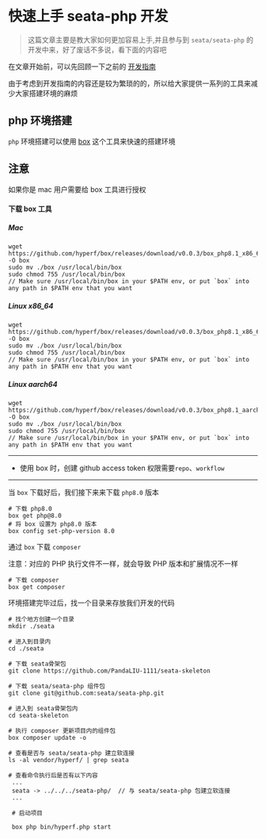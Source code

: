 # 快速上手 seata-php 开发


> 这篇文章主要是教大家如何更加容易上手,并且参与到 `seata/seata-php` 的开发中来，好了废话不多说，看下面的内容吧


在文章开始前，可以先回顾一下之前的 [开发指南](https://learnku.com/articles/70094)


由于考虑到开发指南的内容还是较为繁琐的的，所以给大家提供一系列的工具来减少大家搭建环境的麻烦

## php 环境搭建

`php` 环境搭建可以使用 [box](https://github.com/hyperf/box) 这个工具来快速的搭建环境

## 注意

如果你是 mac 用户需要给 box 工具进行授权


#### 下载 box 工具

##### Mac

```base
wget https://github.com/hyperf/box/releases/download/v0.0.3/box_php8.1_x86_64_macos -O box
sudo mv ./box /usr/local/bin/box
sudo chmod 755 /usr/local/bin/box
// Make sure /usr/local/bin/box in your $PATH env, or put `box` into any path in $PATH env that you want
```

##### Linux x86_64

```base
wget https://github.com/hyperf/box/releases/download/v0.0.3/box_php8.1_x86_64_linux -O box
sudo mv ./box /usr/local/bin/box
sudo chmod 755 /usr/local/bin/box
// Make sure /usr/local/bin/box in your $PATH env, or put `box` into any path in $PATH env that you want
```
##### Linux aarch64

```base
wget https://github.com/hyperf/box/releases/download/v0.0.3/box_php8.1_aarch64_linux -O box
sudo mv ./box /usr/local/bin/box
sudo chmod 755 /usr/local/bin/box
// Make sure /usr/local/bin/box in your $PATH env, or put `box` into any path in $PATH env that you want
```

---------------------------------------
- 使用 box 时，创建 github access token 权限需要`repo`、`workflow`
---------------------------------------

当 `box` 下载好后，我们接下来来下载 `php8.0` 版本

```
# 下载 php8.0
box get php@8.0
# 将 box 设置为 php8.0 版本
box config set-php-version 8.0
```

通过 `box` 下载 `composer`

注意：对应的 PHP 执行文件不一样，就会导致 PHP 版本和扩展情况不一样
```
# 下载 composer
box get composer
```

环境搭建完毕过后，找一个目录来存放我们开发的代码

```
# 找个地方创建一个目录
mkdir ./seata

# 进入到目录内
cd ./seata

# 下载 seata骨架包
git clone https://github.com/PandaLIU-1111/seata-skeleton

# 下载 seata/seata-php 组件包
git clone git@github.com:seata/seata-php.git

# 进入到 seata骨架包内
cd seata-skeleton

# 执行 composer 更新项目内的组件包
box composer update -o

# 查看是否与 seata/seata-php 建立软连接
ls -al vendor/hyperf/ | grep seata

# 查看命令执行后是否有以下内容
 ...
 seata -> ../../../seata-php/  // 与 seata/seata-php 包建立软连接
 ...
 
 # 启动项目
 
 box php bin/hyperf.php start
```













